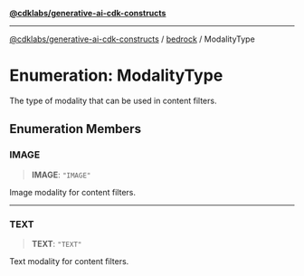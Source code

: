 [**@cdklabs/generative-ai-cdk-constructs**](../../../../README.md)

***

[@cdklabs/generative-ai-cdk-constructs](../../../../README.md) / [bedrock](../README.md) / ModalityType

# Enumeration: ModalityType

The type of modality that can be used in content filters.

## Enumeration Members

### IMAGE

> **IMAGE**: `"IMAGE"`

Image modality for content filters.

***

### TEXT

> **TEXT**: `"TEXT"`

Text modality for content filters.
